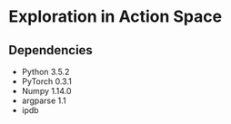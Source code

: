 # Exploration in Action Space

## Dependencies
* Python 3.5.2
* PyTorch 0.3.1
* Numpy 1.14.0
* argparse 1.1
* ipdb
